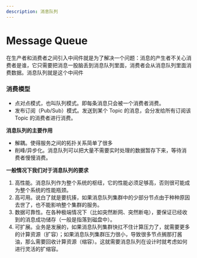 ```yaml
---
description: 消息队列
---
```


# Message Queue

在生产者和消费者之间引入中间件就是为了解决一个问题：消息的产生者不关心消费者是谁，它只需要把消息一股脑丢到消息队列里面，消费者会从消息队列里面消费数据。消息队列就是这个中间件

### 消费模型

* 点对点模式，也叫队列模式。即每条消息只会被一个消费者消费。
* 发布订阅（Pub/Sub）模式。发送到某个 Topic 的消息，会分发给所有订阅该 Topic 的消费者进行消费。

**消息队列的主要作用**

* 解耦。使得服务之间的拓扑关系简单了很多
* 削峰/异步化。消息队列可以把大量不需要实时处理的数据暂存下来，等待消费者慢慢消费。

**一般情况下我们对于消息队列的要求**

1. 高性能。消息队列作为整个系统的枢纽，它的性能必须足够高，否则很可能成为整个系统的性能瓶颈。
2. 高可用。说白了就是要抗揍，如果消息队列集群中的少部分节点由于种种原因去世了，也不能影响整个集群的服务。
3. 数据可靠性。在各种极端情况下（比如突然断网、突然断电），要保证已经收到的消息成功储存（一般是指落到磁盘中）。
4. 可扩展。业务是发展的，如果消息队列集群快扛不住计算压力了，就需要更多的计算资源（扩容）；如果消息队列集群压力很小，导致很多节点搁那打酱油，那么需要回收计算资源（缩容）。这就需要消息队列在设计时就考虑如何进行灵活的扩缩容。
